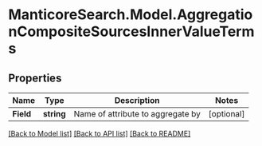 # ManticoreSearch.Model.AggregationCompositeSourcesInnerValueTerms

## Properties

Name | Type | Description | Notes
------------ | ------------- | ------------- | -------------
**Field** | **string** | Name of attribute to aggregate by | [optional] 



[[Back to Model list]](../README.md#documentation-for-models) [[Back to API list]](../README.md#documentation-for-api-endpoints) [[Back to README]](../README.md)

